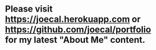 # Please visit https://joecal.herokuapp.com or https://github.com/joecal/portfolio for my latest "About Me" content.
